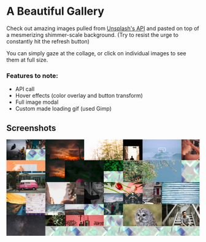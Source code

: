 # A Beautiful Gallery
Check out amazing images pulled from [Unsplash's API](https://unsplash.com/developers) and pasted on top of a mesmerizing shimmer-scale background.
(Try to resist the urge to constantly hit the refresh button)

You can simply gaze at the collage, or click on individual images to see them at full size. 


### Features to note:
* API call
* Hover effects (color overlay and button transform)
* Full image modal
* Custom made loading gif (used Gimp)


## Screenshots
![screenshot1](screenshots/ss1.png)

<!-- TODO: Add more screenshots -->